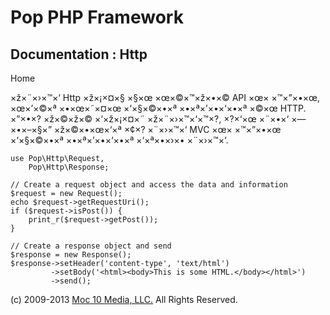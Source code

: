 Pop PHP Framework
=================

Documentation : Http
--------------------

Home

×ž×¨×›×™×‘ Http ×ž×¡×¤×§ ×§×œ ×œ×©×™×ž×•×© API ×œ× ×™×”×•×œ, ×œ×’×©×ª
×•×œ×˜×¤×œ ×‘×§×©×•×ª ×•×ª×’×•×‘×•×ª ×©×œ HTTP. ×”×•×? ×ž×©×ž×©
×‘×ž×¡×¤×¨ ×ž×¨×›×™×‘×™×?, ×?×‘×œ ×¨×•×‘ ×—×•×–×§×” ×ž×©×•×œ×‘×ª ×¢×?
×¨×›×™×‘ MVC ×œ× ×™×”×•×œ ×‘×§×©×•×ª ×•×ª×’×•×‘×•×ª ×‘×ª×•×›×• ×¨×›×™×‘.

    use Pop\Http\Request,
        Pop\Http\Response;

    // Create a request object and access the data and information
    $request = new Request();
    echo $request->getRequestUri();
    if ($request->isPost()) {
        print_r($request->getPost());
    }

    // Create a response object and send
    $response = new Response();
    $response->setHeader('content-type', 'text/html')
             ->setBody('<html><body>This is some HTML.</body></html>')
             ->send();

\(c) 2009-2013 [Moc 10 Media, LLC.](http://www.moc10media.com) All
Rights Reserved.
